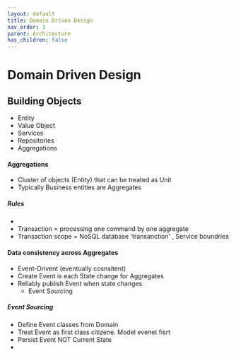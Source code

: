 ```yaml
---
layout: default
title: Domain Driven Design
nav_order: 3
parent: Architecture
has_children: false
---
```

# Domain Driven Design
## Building Objects
* Entity
* Value Object
* Services
* Repositories
* Aggregations
#### Aggregations
* Cluster of objects (Entity) that can be treated as Unit
* Typically Business entities are Aggregates
##### Rules
* 
* Transaction = processing one command by one aggregate
* Transaction scope = NoSQL database 'transanction' , Service boundries
#### Data consistency across Aggregates
* Event-Drivent (eventually cosnsitent) 
* Create Event is each State change for Aggregates
* Reliably publish Event when state changes
  * Event Sourcing

##### Event Sourcing
* Define Event classes from Domain 
* Treat Event as first class citizene. Model evenet fisrt 
* Persist Event NOT Current State
* 